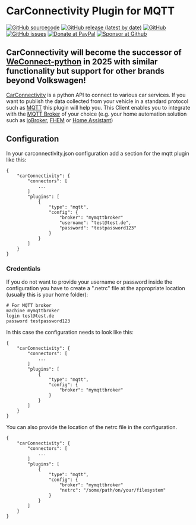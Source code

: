 

# CarConnectivity Plugin for MQTT
[![GitHub sourcecode](https://img.shields.io/badge/Source-GitHub-green)](https://github.com/tillsteinbach/CarConnectivity-plugin-mqtt/)
[![GitHub release (latest by date)](https://img.shields.io/github/v/release/tillsteinbach/CarConnectivity-plugin-mqtt)](https://github.com/tillsteinbach/CarConnectivity-plugin-mqtt/releases/latest)
[![GitHub](https://img.shields.io/github/license/tillsteinbach/CarConnectivity-plugin-mqtt)](https://github.com/tillsteinbach/CarConnectivity-plugin-mqtt/blob/master/LICENSE)
[![GitHub issues](https://img.shields.io/github/issues/tillsteinbach/CarConnectivity-plugin-mqtt)](https://github.com/tillsteinbach/CarConnectivity-plugin-mqtt/issues)
[![Donate at PayPal](https://img.shields.io/badge/Donate-PayPal-2997d8)](https://www.paypal.com/donate?hosted_button_id=2BVFF5GJ9SXAJ)
[![Sponsor at Github](https://img.shields.io/badge/Sponsor-GitHub-28a745)](https://github.com/sponsors/tillsteinbach)

## CarConnectivity will become the successor of [WeConnect-python](https://github.com/tillsteinbach/WeConnect-python) in 2025 with similar functionality but support for other brands beyond Volkswagen!

[CarConnectivity](https://github.com/tillsteinbach/CarConnectivity) is a python API to connect to various car services. If you want to publish the data collected from your vehicle in a standard protocol such as [MQTT](https://mqtt.org) this plugin will help you. This Client enables you to integrate with the [MQTT Broker](https://mqtt.org/software/) of your choice (e.g. your home automation solution such as [ioBroker](https://www.iobroker.net), [FHEM](https://fhem.de) or [Home Assistant](https://www.home-assistant.io))

## Configuration
In your carconnectivity.json configuration add a section for the mqtt plugin like this:
```
{
    "carConnectivity": {
        "connectors": [
            ...
        ]
        "plugins": [
            {
                "type": "mqtt",
                "config": {
                    "broker": "mymqttbroker"
                    "username": "test@test.de",
                    "password": "testpassword123"
                }
            }
        ]
    }
}
```
### Credentials
If you do not want to provide your username or password inside the configuration you have to create a ".netrc" file at the appropriate location (usually this is your home folder):
```
# For MQTT broker
machine mymqttbroker
login test@test.de
password testpassword123
```
In this case the configuration needs to look like this:
```
{
    "carConnectivity": {
        "connectors": [
            ...
        ]
        "plugins": [
            {
                "type": "mqtt",
                "config": {
                    "broker": "mymqttbroker"
                }
            }
        ]
    }
}
```

You can also provide the location of the netrc file in the configuration.
```
{
    "carConnectivity": {
        "connectors": [
            ...
        ]
        "plugins": [
            {
                "type": "mqtt",
                "config": {
                    "broker": "mymqttbroker"
                    "netrc": "/some/path/on/your/filesystem"
                }
            }
        ]
    }
}
```